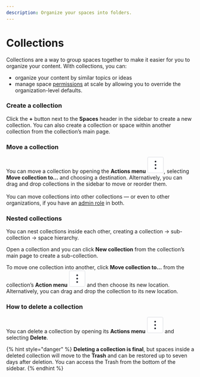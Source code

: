 ```yaml
---
description: Organize your spaces into folders.
---
```


# Collections

Collections are a way to group spaces together to make it easier for you to organize your content. With collections, you can:

* organize your content by similar topics or ideas
* manage space [permissions](../../account-management/member-management/permissions-and-inheritance.md) at scale by allowing you to override the organization-level defaults.

### Create a collection

Click the **+** button next to the **Spaces** header in the sidebar to create a new collection. You can also create a collection or space within another collection from the collection’s main page.

### Move a collection

You can move a collection by opening the **Actions menu** <picture><source srcset="../../.gitbook/assets/actions_icon_dark.svg" media="(prefers-color-scheme: dark)"><img src="../../.gitbook/assets/actions_icon_light.svg" alt="The Actions menu icon in GitBook"></picture>, selecting **Move collection to…** and choosing a destination. Alternatively, you can drag and drop collections in the sidebar to move or reorder them.\
\
You can move collections into other collections — or even to other organizations, if you have an [admin role](../../account-management/member-management/roles.md) in both.

### Nested collections

You can nest collections inside each other, creating a collection -> sub-collection -> space hierarchy.

Open a collection and you can click **New collection** from the collection’s main page to create a sub-collection.

To move one collection into another, click **Move collection to…** from the collection’s **Action menu** <picture><source srcset="../../.gitbook/assets/actions_icon_dark.svg" media="(prefers-color-scheme: dark)"><img src="../../.gitbook/assets/actions_icon_light.svg" alt="The Actions menu icon in GitBook"></picture> and then choose its new location. Alternatively, you can drag and drop the collection to its new location.

### How to delete a collection

You can delete a collection by opening its **Actions menu** <picture><source srcset="../../.gitbook/assets/actions_icon_dark.svg" media="(prefers-color-scheme: dark)"><img src="../../.gitbook/assets/actions_icon_light.svg" alt="The Actions menu icon in GitBook"></picture> and selecting **Delete**.

{% hint style="danger" %}
**Deleting a collection is final**, but spaces inside a deleted collection will move to the **Trash** and can be restored up to seven days after deletion. You can access the Trash from the bottom of the sidebar.
{% endhint %}
